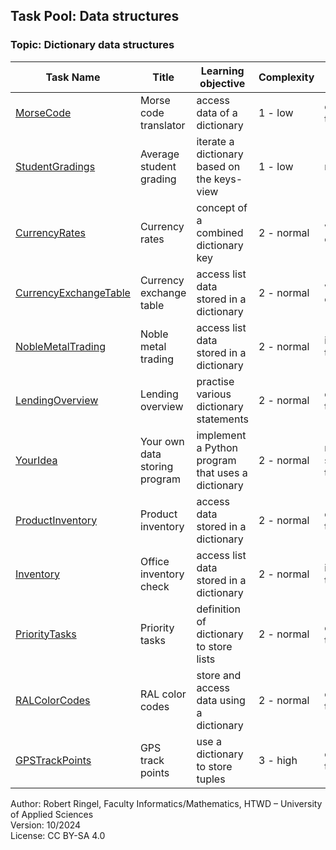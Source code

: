 ## Task Pool: Data structures

### Topic: Dictionary data structures


| **Task Name**                                                 | **Title**                              | **Learning objective**                               | **Complexity** | **Task type**          |
| ------------------------------------------------------------- | -------------------------------------- | ---------------------------------------------------- | -------------- | ---------------------- |
| [MorseCode](MorseCode.md)                                        | Morse code translator                  | access data of a dictionary                          | 1 - low        | completion task        |
| [StudentGradings](StudentGradings.md)                         | Average student grading                | iterate a dictionary based on the keys-view          | 1 - low        | reverse task           |
| [CurrencyRates](CurrencyRates.md)                             | Currency rates                         | concept of a combined dictionary key                 | 2 - normal     | worked-out example     |
| [CurrencyExchangeTable](CurrencyExchangeTable.md)             | Currency exchange table                | access list data stored in a dictionary              | 2 - normal     | worked-out example     |
| [NobleMetalTrading](NobleMetalTrading.md)                     | Noble metal trading                    | access list data stored in a dictionary              | 2 - normal     | imitation task         |
| [LendingOverview](LendingOverview.md)                         | Lending overview                       | practise various dictionary statements               | 2 - normal     | completion task        |
| [YourIdea](YourIdea.md)                                       | Your own data storing program          | implement a Python program that uses a dictionary    | 2 - normal     | non-specific goal task |
| [ProductInventory](ProductInventory.md)                       | Product inventory                      | access data stored in a dictionary                   | 2 - normal     | completion task        |
| [Inventory](Inventory.md)                                     | Office inventory check                 | access list data stored in a dictionary              | 2 - normal     | imitation task         |
| [PriorityTasks](PriorityTasks.md)                             | Priority tasks                         | definition of dictionary to store lists              | 2 - normal     | completion task        |
| [RALColorCodes](RALColorCodes.md)                             | RAL color codes                        | store and access data using a dictionary             | 2 - normal     | conventional task      |
| [GPSTrackPoints](GPSTrackPoints.md)                           | GPS track points                       | use a dictionary to store tuples                     | 3 - high       | complex task           |


Author: Robert Ringel, Faculty Informatics/Mathematics, HTWD – University of Applied Sciences  
Version: 10/2024            
License: CC BY-SA 4.0
